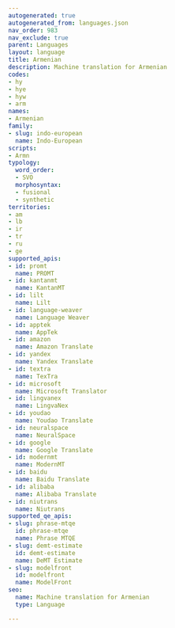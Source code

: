 ```yaml
---
autogenerated: true
autogenerated_from: languages.json
nav_order: 983
nav_exclude: true
parent: Languages
layout: language
title: Armenian
description: Machine translation for Armenian
codes:
- hy
- hye
- hyw
- arm
names:
- Armenian
family:
- slug: indo-european
  name: Indo-European
scripts:
- Armn
typology:
  word_order:
  - SVO
  morphosyntax:
  - fusional
  - synthetic
territories:
- am
- lb
- ir
- tr
- ru
- ge
supported_apis:
- id: promt
  name: PROMT
- id: kantanmt
  name: KantanMT
- id: lilt
  name: Lilt
- id: language-weaver
  name: Language Weaver
- id: apptek
  name: AppTek
- id: amazon
  name: Amazon Translate
- id: yandex
  name: Yandex Translate
- id: textra
  name: TexTra
- id: microsoft
  name: Microsoft Translator
- id: lingvanex
  name: LingvaNex
- id: youdao
  name: Youdao Translate
- id: neuralspace
  name: NeuralSpace
- id: google
  name: Google Translate
- id: modernmt
  name: ModernMT
- id: baidu
  name: Baidu Translate
- id: alibaba
  name: Alibaba Translate
- id: niutrans
  name: Niutrans
supported_qe_apis:
- slug: phrase-mtqe
  id: phrase-mtqe
  name: Phrase MTQE
- slug: demt-estimate
  id: demt-estimate
  name: DeMT Estimate
- slug: modelfront
  id: modelfront
  name: ModelFront
seo:
  name: Machine translation for Armenian
  type: Language

---
```


